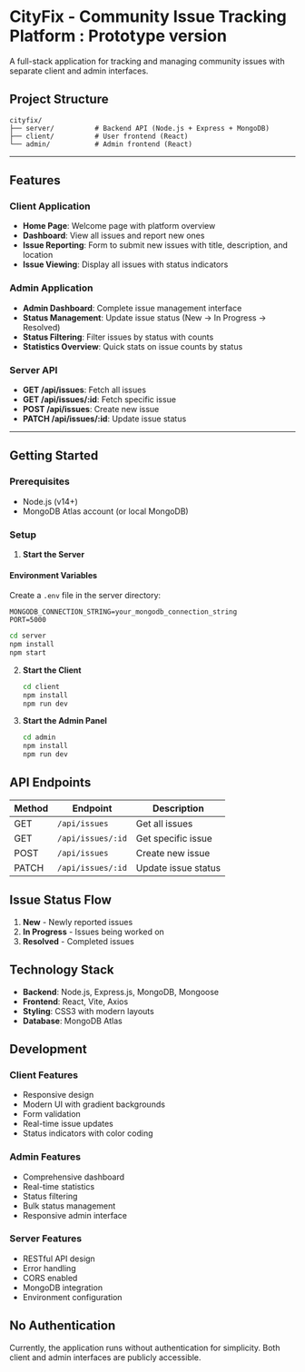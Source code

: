 # CityFix - Community Issue Tracking Platform : Prototype version

A full-stack application for tracking and managing community issues with separate client and admin interfaces.

## Project Structure

```
cityfix/
├── server/          # Backend API (Node.js + Express + MongoDB)
├── client/          # User frontend (React)
└── admin/           # Admin frontend (React)
```
---
## Features

### Client Application
- **Home Page**: Welcome page with platform overview
- **Dashboard**: View all issues and report new ones
- **Issue Reporting**: Form to submit new issues with title, description, and location
- **Issue Viewing**: Display all issues with status indicators

### Admin Application
- **Admin Dashboard**: Complete issue management interface
- **Status Management**: Update issue status (New → In Progress → Resolved)
- **Status Filtering**: Filter issues by status with counts
- **Statistics Overview**: Quick stats on issue counts by status

### Server API
- **GET /api/issues**: Fetch all issues
- **GET /api/issues/:id**: Fetch specific issue
- **POST /api/issues**: Create new issue
- **PATCH /api/issues/:id**: Update issue status
---
## Getting Started

### Prerequisites
- Node.js (v14+)
- MongoDB Atlas account (or local MongoDB)

### Setup

1. **Start the Server**
#### Environment Variables

Create a `.env` file in the server directory:
   ```
   MONGODB_CONNECTION_STRING=your_mongodb_connection_string
   PORT=5000
   ```
   ```bash
   cd server
   npm install
   npm start
   ```

2. **Start the Client**
   ```bash
   cd client
   npm install
   npm run dev
   ```

3. **Start the Admin Panel**
   ```bash
   cd admin
   npm install
   npm run dev
   ```




## API Endpoints

| Method | Endpoint | Description |
|--------|----------|-------------|
| GET | `/api/issues` | Get all issues |
| GET | `/api/issues/:id` | Get specific issue |
| POST | `/api/issues` | Create new issue |
| PATCH | `/api/issues/:id` | Update issue status |

## Issue Status Flow

1. **New** - Newly reported issues
2. **In Progress** - Issues being worked on
3. **Resolved** - Completed issues

## Technology Stack

- **Backend**: Node.js, Express.js, MongoDB, Mongoose
- **Frontend**: React, Vite, Axios
- **Styling**: CSS3 with modern layouts
- **Database**: MongoDB Atlas

## Development

### Client Features
- Responsive design
- Modern UI with gradient backgrounds
- Form validation
- Real-time issue updates
- Status indicators with color coding

### Admin Features
- Comprehensive dashboard
- Real-time statistics
- Status filtering
- Bulk status management
- Responsive admin interface

### Server Features
- RESTful API design
- Error handling
- CORS enabled
- MongoDB integration
- Environment configuration

## No Authentication

Currently, the application runs without authentication for simplicity. Both client and admin interfaces are publicly accessible.
